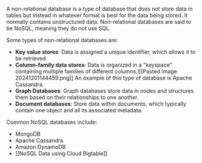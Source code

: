 A non-relational database is a type of database that does not store data in tables but instead in whatever format is best for the data being stored. It normally contains unstructured data. Non-relational databases are said to be NoSQL, meaning they do not use SQL.

Some types of non-relational databases are:
- **Key value stores**: Data is assigned a unique identifier, which allows it to be retrieved. 
- **Column-family data stores**: Data is organized in a "keyspace" containing multiple families of different columns.![[Pasted image 20241201144459.png]] An example of this type of database is Apache Cassandra.
- **Graph Databases**: Graph databases store data in nodes and structures them based on their relationships to one another.
- **Document databases**: Store data within documents, which typically contain one object and all its associated metadata. 

Common NoSQL databases include:
- MongoDB
- Apache Cassandra
- Amazon DynamoDB
- [[NoSQL Data using Cloud Bigtable]]




